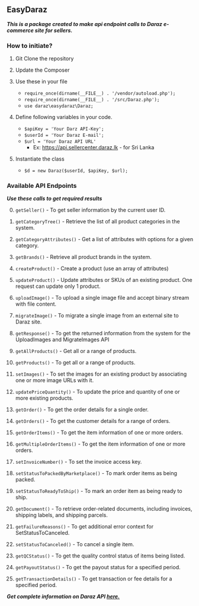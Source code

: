 ## EasyDaraz
***This is a package created to make api endpoint calls to Daraz e-commerce site for sellers.***

### How to initiate?
1. Git Clone the repository
2. Update the Composer
3. Use these in your file

    * ``require_once(dirname(__FILE__) . '/vendor/autoload.php');``
    * ``require_once(dirname(__FILE__) . '/src/Daraz.php');``
    * ``use daraz\easydaraz\Daraz;``

4. Define following variables in your code.
    * ``$apiKey = 'Your Darz API-Key';``
    * ``$userId = 'Your Daraz E-mail';``
    * ``$url = 'Your Daraz API URL'``
        * Ex: https://api.sellercenter.daraz.lk   - for Sri Lanka
        
5. Instantiate the class
    * `$d = new Daraz($userId, $apiKey, $url);`

### Available API Endpoints

***Use these calls to get required results***
    
0. ``getSeller()`` - To get seller information by the current user ID.

1. ``getCategoryTree()`` - Retrieve the list of all product categories in the system.

2. ``getCategoryAttributes()`` -  Get a list of attributes with options for a given category.

3. ``getBrands()`` - Retrieve all product brands in the system.

4. ``createProduct()`` - Create a product (use an array of attributes)

5. ``updateProduct()`` - Update attributes or SKUs of an existing product. One request can update only 1 product.

6. ``uploadImage()`` - To upload a single image file and accept binary stream with file content.

7. ``migrateImage()`` - To migrate a single image from an external site to Daraz site.

8. ``getResponse()`` - To get the returned information from the system for the UploadImages and MigrateImages API

9. ``getAllProducts()`` - Get all or a range of products.

10. ``getProducts()`` - To get all or a range of products.

11. ``setImages()`` - To set the images for an existing product by associating one or more image URLs with it.

12. ``updatePriceQuantity()`` - To update the price and quantity of one or more existing products.

13. ``getOrder()`` - To get the order details for a single order.

14. ``getOrders()`` - To get the customer details for a range of orders.

15. ``getOrderItems()`` - To get the item information of one or more orders.

16. ``getMultipleOrderItems()`` - To get the item information of one or more orders.

17. ``setInvoiceNumber()`` - To set the invoice access key.

18. ``setStatusToPackedByMarketplace()`` - To mark order items as being packed.

19. ``setStatusToReadyToShip()`` - To mark an order item as being ready to ship.

20. ``getDocument()`` - To retrieve order-related documents, including invoices, shipping labels, and shipping parcels.

21. ``getFailureReasons()`` - To get additional error context for SetStatusToCanceled.

22. ``setStatusToCanceled()`` - To cancel a single item.

23. ``getQCStatus()`` - To get the quality control status of items being listed.

24. ``getPayoutStatus()`` - To get the payout status for a specified period.

25. ``getTransactionDetails()`` - To get transaction or fee details for a specified period.

***Get complete information on Daraz API [here.](https://www.daraz.com/sellerapi-docs)***